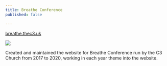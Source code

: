 ```yaml
---
title: Breathe Conference
published: false

---
```

[breathe.thec3.uk](https://breathe.thec3.uk)

![](/uploads/2019/08/12/breathethec3.png)

Created and maintained the website for Breathe Conference run by the C3 Church from 2017 to 2020, working in each year theme into the website.